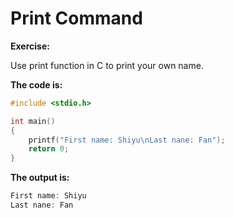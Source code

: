 # Print Command

**Exercise:**

Use print function in C to print your own name.

**The code is:**
```c
#include <stdio.h>

int main()
{
    printf("First name: Shiyu\nLast nane: Fan");
    return 0;
}
```

**The output is:**
```c
First name: Shiyu
Last nane: Fan
```
